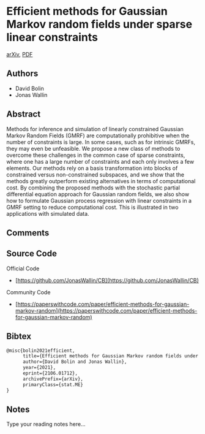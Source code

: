 
# Efficient methods for Gaussian Markov random fields under sparse linear constraints

[arXiv](https://arxiv.org/abs/2106.01712), [PDF](https://arxiv.org/pdf/2106.01712.pdf)

## Authors

- David Bolin
- Jonas Wallin

## Abstract

Methods for inference and simulation of linearly constrained Gaussian Markov Random Fields (GMRF) are computationally prohibitive when the number of constraints is large. In some cases, such as for intrinsic GMRFs, they may even be unfeasible. We propose a new class of methods to overcome these challenges in the common case of sparse constraints, where one has a large number of constraints and each only involves a few elements. Our methods rely on a basis transformation into blocks of constrained versus non-constrained subspaces, and we show that the methods greatly outperform existing alternatives in terms of computational cost. By combining the proposed methods with the stochastic partial differential equation approach for Gaussian random fields, we also show how to formulate Gaussian process regression with linear constraints in a GMRF setting to reduce computational cost. This is illustrated in two applications with simulated data.

## Comments



## Source Code

Official Code

- [https://github.com/JonasWallin/CB](https://github.com/JonasWallin/CB)

Community Code

- [https://paperswithcode.com/paper/efficient-methods-for-gaussian-markov-random](https://paperswithcode.com/paper/efficient-methods-for-gaussian-markov-random)

## Bibtex

```tex
@misc{bolin2021efficient,
      title={Efficient methods for Gaussian Markov random fields under sparse linear constraints}, 
      author={David Bolin and Jonas Wallin},
      year={2021},
      eprint={2106.01712},
      archivePrefix={arXiv},
      primaryClass={stat.ME}
}
```

## Notes

Type your reading notes here...

